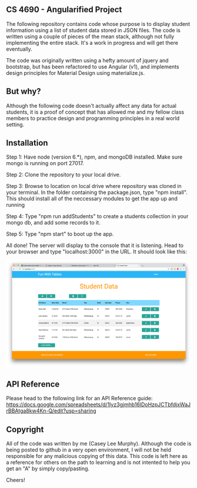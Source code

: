## CS 4690 - Angularified Project

The following repository contains code whose purpose is to display student information using a list of student data stored in JSON files. The code is written using a couple of pieces of the mean stack, although not fully implementing the entire stack. It's a work in progress and will get there eventually.

The code was originally written using a hefty amount of jquery and bootstrap, but has been refactored to use Angular (v1), and implements design principles for Material Design using materialize.js.

## But why?

Although the following code doesn't actually affect any data for actual students, it is a proof of concept that has allowed me and my fellow class members to practice design and programming principles in a real world setting.

## Installation

Step 1: Have node (version 6.*), npm, and mongoDB installed. Make sure mongo is running on port 27017. 

Step 2: Clone the repository to your local drive.

Step 3: Browse to location on local drive where repository was cloned in your terminal. In the folder containing the package.json, type "npm install". This should install all of the neccessary modules to get the app up and running

Step 4: Type "npm run addStudents" to create a students collection in your mongo db, and add some records to it. 

Step 5: Type "npm start" to boot up the app. 

All done! The server will display to the console that it is listening. Head to your browser and type "localhost:3000" in the URL. It should look like this:

![](https://github.com/CaseyLeeMurphy/cs4690/blob/master/indexPage.png)
## API Reference

Please head to the following link for an API Reference guide:
https://docs.google.com/spreadsheets/d/1lyz3gjmhb16lDoHzpJCTbfdjxWaJrBBAtga8kw4Kn-Q/edit?usp=sharing

## Copyright

All of the code was written by me (Casey Lee Murphy). Although the code is being posted to github in a very open environment, I will not be held responsible for any malicious copying of this data.
This code is left here as a reference for others on the path to learning and is not intented to help you get an "A" by simply copy/pasting.

Cheers!
